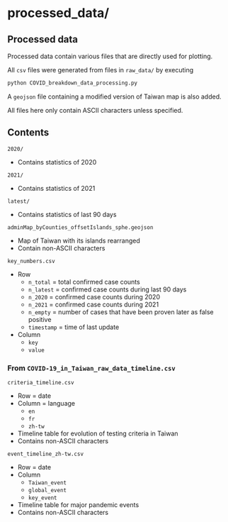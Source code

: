 processed_data/
===============


Processed data
--------------

Processed data contain various files that are directly used for plotting.

All `csv` files were generated from files in `raw_data/` by executing 
```python
python COVID_breakdown_data_processing.py
```
A `geojson` file containing a modified version of Taiwan map is also added.

All files here only contain ASCII characters unless specified.


Contents
--------

`2020/`
- Contains statistics of 2020

`2021/`
- Contains statistics of 2021

`latest/`
- Contains statistics of last 90 days

`adminMap_byCounties_offsetIslands_sphe.geojson`
- Map of Taiwan with its islands rearranged
- Contain non-ASCII characters

`key_numbers.csv`
- Row
  - `n_total` = total confirmed case counts
  - `n_latest` = confirmed case counts during last 90 days
  - `n_2020` = confirmed case counts during 2020
  - `n_2021` = confirmed case counts during 2021
  - `n_empty` = number of cases that have been proven later as false positive
  - `timestamp` = time of last update
- Column
  - `key`
  - `value`

### From `COVID-19_in_Taiwan_raw_data_timeline.csv`

`criteria_timeline.csv`
- Row = date
- Column = language
  - `en`
  - `fr`
  - `zh-tw`
- Timeline table for evolution of testing criteria in Taiwan
- Contains non-ASCII characters

`event_timeline_zh-tw.csv`
- Row = date
- Column
  - `Taiwan_event`
  - `global_event`
  - `key_event`
- Timeline table for major pandemic events
- Contains non-ASCII characters
